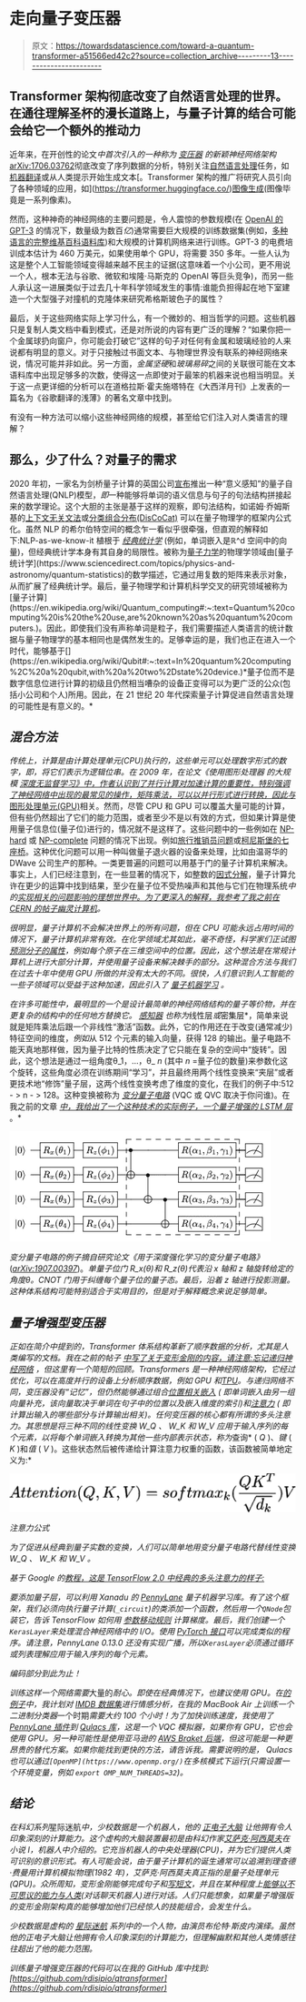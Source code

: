 # 走向量子变压器

> 原文：<https://towardsdatascience.com/toward-a-quantum-transformer-a51566ed42c2?source=collection_archive---------13----------------------->

## Transformer 架构彻底改变了自然语言处理的世界。在通往理解圣杯的漫长道路上，与量子计算的结合可能会给它一个额外的推动力

近年来，在开创性的论文*中首次引入的一种称为 [*变压器*](https://en.wikipedia.org/wiki/Transformer_(machine_learning_model)) 的新颖神经网络架构*[arXiv:1706.03762](https://arxiv.org/abs/1706.03762)彻底改变了序列数据的分析，特别关注[自然语言处理](https://en.wikipedia.org/wiki/Natural_language_processing)任务，如[机器翻译](https://en.wikipedia.org/wiki/Machine_translation#:~:text=Machine%20translation%2C%20sometimes%20referred%20to,from%20one%20language%20to%20another.)或从人类提示开始生成文本[。Transformer 架构的推广将研究人员引向了各种领域的应用，如](https://transformer.huggingface.co/)[图像生成](https://arxiv.org/abs/1802.05751)(图像毕竟是一系列像素)。

然而，这种神奇的神经网络的主要问题是，令人震惊的参数规模(在 [OpenAI 的 GPT-3](https://en.wikipedia.org/wiki/GPT-3) 的情况下，数量级为数百*亿*)通常需要巨大规模的训练数据集(例如，[多种语言的完整维基百科语料库](https://www.kdnuggets.com/2017/11/building-wikipedia-text-corpus-nlp.html))和大规模的计算机网络来进行训练。GPT-3 的电费培训成本估计为 460 万美元，如果使用单个 GPU，将需要 350 多年。一些人认为这是整个人工智能领域变得越来越不民主的证据(这意味着一个小公司，更不用说一个人，根本无法与谷歌、微软和埃隆·马斯克的 OpenAI 等巨头竞争)，而另一些人承认这一进展类似于过去几十年科学领域发生的事情:谁能负担得起在地下室建造一个大型强子对撞机的克隆体来研究希格斯玻色子的属性？

最后，关于这些网络实际上学习什么，有一个微妙的、相当哲学的问题。这些机器只是复制人类文档中看到模式，还是对所说的内容有更广泛的理解？“如果你把一个金属球扔向窗户，你可能会打破它”这样的句子对任何有金属和玻璃经验的人来说都有明显的意义。对于只接触过书面文本、与物理世界没有联系的神经网络来说，情况可能并非如此。另一方面，*金属坚硬*和*玻璃易碎*之间的关联很可能在文本语料库中出现足够多的次数，使得这一点即使对于最笨的机器来说也相当明显。关于这一点更详细的分析可以在道格拉斯·霍夫施塔特在《大西洋月刊》上发表的一篇名为《谷歌翻译的浅薄》的著名文章中找到。

有没有一种方法可以缩小这些神经网络的规模，甚至给它们注入对人类语言的理解？

## 那么，少了什么？对量子的需求

2020 年初，一家名为剑桥量子计算的英国公司[宣布](https://cambridgequantum.com/foundational-scientific-papers-on-meaning-aware-quantum-natural-language-processing/)推出一种“意义感知”的量子自然语言处理(QNLP)模型，*即*一种能够将单词的语义信息与句子的句法结构拼接起来的数学理论。这个大胆的主张是基于这样的观察，即句法结构，如诺姆·乔姆斯基的[上下文无关文法](https://en.wikipedia.org/wiki/Context-free_grammar)或[分类组合分布(DisCoCat)](https://arxiv.org/abs/1811.03274) 可以在量子物理学的框架内公式化。虽然 NLP 的希尔伯特空间的概念乍一看似乎很牵强，但直观的解释如下:NLP-as-we-know-it 植根于 [*经典统计学*](https://www.sciencedirect.com/topics/mathematics/classical-statistic) (例如，单词嵌入是ℝ^d 空间中的向量)，但经典统计学本身有其自身的局限性。被称为[量子力学](https://en.wikipedia.org/wiki/Quantum_mechanics#:~:text=Quantum%20mechanics%20is%20a%20fundamental,technology%2C%20and%20quantum%20information%20science.)的物理学领域由[量子统计学](https://www.sciencedirect.com/topics/physics-and-astronomy/quantum-statistics)的数学描述，它通过用复数的矩阵来表示对象，从而扩展了经典统计学。最后，量子物理学和计算机科学交叉的研究领域被称为[量子计算](https://en.wikipedia.org/wiki/Quantum_computing#:~:text=Quantum%20computing%20is%20the%20use,are%20known%20as%20quantum%20computers.)。因此，即使我们没有声称单词是粒子，我们需要描述人类语言的统计数据与量子物理学的基本相同也是偶然发生的。足够幸运的是，我们也正在进入一个时代，能够基于[](https://en.wikipedia.org/wiki/Qubit#:~:text=In%20quantum%20computing%2C%20a%20qubit,with%20a%20two%2Dstate%20device.)*量子位而不是数字信息位进行计算的初级且仍然相当嘈杂的设备正变得可以为更广泛的公众(包括小公司和个人)所用。因此，在 21 世纪 20 年代探索量子计算促进自然语言处理的可能性是有意义的。*

## *混合方法*

*传统上，计算是由计算处理单元(CPU)执行的，这些单元可以处理数字形式的数字，*即*，将它们表示为逻辑位串。在 2009 年，在论文《使用图形处理器 的大规模 [*深度无监督学习》中，作者认识到了并行计算对加速计算的重要性，特别强调了神经网络中出现的最常见的操作，矩阵乘法，可以以并行形式进行转换，因此与*](http://robotics.stanford.edu/~ang/papers/icml09-LargeScaleUnsupervisedDeepLearningGPU.pdf)*[图形处理单元(GPU)](https://en.wikipedia.org/wiki/Graphics_processing_unit)相关。然而，尽管 CPU 和 GPU 可以覆盖大量可能的计算，但有些仍然超出了它们的能力范围，或者至少不是以有效的方式，但如果计算是使用量子信息位(量子位)进行的，情况就不是这样了。这些问题中的一些例如在 [NP-hard](https://en.wikipedia.org/wiki/NP-hardness) 或 [NP-complete](https://en.wikipedia.org/wiki/NP-completeness) 问题的情况下出现。例如[旅行推销员问题](https://en.wikipedia.org/wiki/Travelling_salesman_problem)或[柯尼斯堡的七座桥](https://en.wikipedia.org/wiki/Seven_Bridges_of_K%C3%B6nigsberg)。这种优化问题可以用一种叫做量子退火器的设备来处理，比如由温哥华的 DWave 公司生产的那种。一类更普遍的问题可以用基于门的量子计算机来解决。事实上，人们已经注意到，在一些显著的情况下，如整数的[因式分解](https://en.wikipedia.org/wiki/Shor%27s_algorithm)，量子计算允许在更少的运算中找到结果，至少在量子位不受热噪声和其他与它们在物理系统*中的[实现相关的问题影响的理想世界中。为了更深入的解释，我参考了我之前在 CERN 的帖子](https://physics.stackexchange.com/questions/298518/how-are-quantum-qubits-implemented)[幽灵计算机](https://riccardo-disipio.medium.com/spooky-computers-at-cern-c08f8756444)。*

*很明显，量子计算机不会解决世界上的所有问题，但在 CPU 可能永远占用时间的情况下，量子计算机非常有效。在化学领域尤其如此，毫不奇怪，科学家们正试图[预测分子的属性](https://physicsworld.com/a/quantum-approach-reveals-faster-protein-folding/#:~:text=Thanks%20to%20a%20new%20quantum,folded%20into%20a%203D%20shape.)，例如每个原子在三维空间中的位置。因此，这个想法是在常规计算机上进行大部分计算，并使用量子设备来解决棘手的部分。这种混合方法与我们在过去十年中使用 GPU 所做的并没有太大的不同。很快，人们意识到人工智能的一些子领域可以受益于这种加速，因此引入了 [*量子机器学习*](https://www.nature.com/articles/nature23474) 。*

*在许多可能性中，最明显的一个是设计最简单的神经网络结构的量子等价物，并在更复杂的结构中的任何地方替换它。 [*感知器*](https://deepai.org/machine-learning-glossary-and-terms/perceptron#:~:text=A%20Perceptron%20is%20an%20algorithm,a%20single%2Dlayer%20neural%20network.) 也称为*线性层*或*密集层*，简单来说就是矩阵乘法后跟一个非线性“激活”函数。此外，它的作用还在于改变(通常减少)特征空间的维度，*例如*从 512 个元素的输入向量，获得 128 的输出。量子电路不能天真地那样做，因为量子比特的性质决定了它只能在复杂的空间中“旋转”。因此，这个想法是通过一组角度θ_1，…，θ_ *n* (其中 *n* =量子位的数量)来参数化这个旋转，这些角度必须在训练期间“学习”，并且最终用两个线性变换来“夹层”或者更技术地“修饰”量子层，这两个线性变换考虑了维度的变化，在我们的例子中:512 - > n - > 128。这种变换被称为 [*变分量子电路*](https://pennylane.ai/qml/glossary/variational_circuit.html) (VQC 或 QVC 取决于你问谁)。在我之前的文章 [*中，我给出了一个这种技术的实际例子，一个量子增强的 LSTM 层*](/a-quantum-enhanced-lstm-layer-38a8c135dbfa) 。*

*![](img/5eaa29aea8188e1b5c160c658157ad25.png)*

*变分量子电路的例子摘自研究论文《用于深度强化学习的变分量子电路》*(*[*arXiv:1907.00397*](https://arxiv.org/pdf/1907.00397.pdf)*)。*单量子位门 R_x(θ)和 R_z(θ)代表沿 x 轴和 z 轴旋转给定的角度θ。CNOT 门用于纠缠每个量子位的量子态。最后，沿着 *z* 轴进行投影测量。这种体系结构可能特别适合于实用目的，但是对于解释概念来说足够简单。*

## *量子增强型变压器*

*正如在简介中提到的，Transformer 体系结构革新了顺序数据的分析，尤其是人类编写的文档。我在之前的帖子 [*中写了关于变形金刚的内容，请注意:忘记递归神经网络*](https://medium.com/swlh/attention-please-forget-about-recurrent-neural-networks-8d8c9047e117) ，但这里有一个简短的回顾。Transformers 是一种神经网络架构，它经过优化，可以在高度并行的设备上分析顺序数据，例如 GPU 和[TPU](https://en.wikipedia.org/wiki/Tensor_Processing_Unit)。与递归网络不同，变压器没有“记忆”，但仍然能够通过组合[位置相关嵌入](https://medium.com/nlp-trend-and-review-en/positional-embeddings-7b168da36605) ( *即*单词嵌入由另一组向量补充，该向量取决于单词在句子中的位置以及嵌入维度的索引)和[注意力](https://www.analyticsvidhya.com/blog/2019/11/comprehensive-guide-attention-mechanism-deep-learning/) ( *即*计算出输入的哪些部分与计算输出相关)。任何变压器的核心都有所谓的多头注意力。其思想是将三种不同的线性变换 *W_Q* 、 *W_K* 和 *W_V* 应用于输入序列的每个元素，以将每个单词嵌入转换为其他一些内部表示状态，称为*查询* ( *Q* )、*键* ( *K* )和*值* ( *V* )。这些状态然后被传递给计算注意力权重的函数，该函数被简单地定义为:*

*![](img/7109c463dfb7852acb54ec4ca2c12b7a.png)*

*注意力公式*

*为了促进从经典到量子实数的变换，人们可以简单地用变分量子电路代替线性变换 *W_Q* 、 *W_K* 和 *W_V* 。*

*基于 Google 的[教程，这是 TensorFlow 2.0 中经典的多头注意力的样子:](https://www.tensorflow.org/tutorials/text/transformer)*

*要添加量子层，可以利用 Xanadu 的 [PennyLane](https://pennylane.ai/qml/) 量子机器学习库。有了这个框架，我们必须向执行量子计算(`_circuit`)的类添加一个函数，然后用一个`QNode`包装它，告诉 TensorFlow 如何用 [*参数移动规则*](https://pennylane.ai/qml/glossary/parameter_shift.html) 计算梯度。最后，我们创建一个`KerasLayer`来处理混合神经网络中的 I/O。使用 [PyTorch 接口](https://pennylane.readthedocs.io/en/stable/code/api/pennylane.qnn.TorchLayer.html)可以完成类似的程序。请注意，PennyLane 0.13.0 还没有实现广播，所以`KerasLayer`必须通过循环或列表理解应用于输入序列的每个元素。*

*编码部分到此为止！*

*训练这样一个网络需要*大量的*耐心。即使在经典情况下，也建议使用 GPU。在[的例子](https://github.com/rdisipio/qtransformer)中，我计划对 [IMDB 数据集](https://www.tensorflow.org/tutorials/keras/text_classification_with_hub)进行情感分析，在我的 MacBook Air 上训练一个二进制分类器*一个时期*需要大约 100 个小时！为了加快训练速度，我使用了 [PennyLane 插件](https://github.com/soudy/pennylane-qulacs)到 [*Qulacs* 库](https://github.com/qulacs/qulacs)，这是一个 VQC 模拟器，如果你有 GPU，它也会使用 GPU。另一种可能性是使用亚马逊的 [AWS Braket 后端](https://aws.amazon.com/about-aws/whats-new/2020/12/amazon-braket-now-supports-pennylane/)，但这可能是一种更昂贵的替代方案。如果你能找到更快的方法，请告诉我。需要说明的是， *Qulacs* 也可以通过`[OpenMP](https://www.openmp.org/)`在多核模式下运行(只需设置一个环境变量，*例如* `export OMP_NUM_THREADS=32`)。*

## *结论*

*在科幻系列*星际迷航*中，少校数据是一个机器人，他的 [*正电子大脑*](https://en.wikipedia.org/wiki/Positronic_brain) 让他拥有令人印象深刻的计算能力。这个虚构的大脑装置最初是由科幻作家[艾萨克·阿西莫夫](https://en.wikipedia.org/wiki/Isaac_Asimov)在小说 *I，机器人*中介绍的。它充当机器人的中央处理器(CPU)，并为它们提供人类可识别的意识形式。有人可能会说，由于量子计算机的诞生通常可以追溯到理查德·费曼用计算机模拟物理(1982 年)，艾萨克·阿西莫夫真正指的是量子处理单元(QPU)。众所周知，变形金刚能够完成句子和[写短文](https://transformer.huggingface.co/)，并且在某种程度上[能够以不可思议的能力与人类](/how-to-train-your-chatbot-with-simple-transformers-da25160859f4)(对话聊天机器人)进行对话。人们只能想象，如果量子增强版的变形金刚架构真的能够增加他们已经惊人的技能组合，会发生什么。*

*少校数据是虚构的 [*星际迷航*](https://en.wikipedia.org/wiki/Star_Trek) 系列中的一个人物，由演员布伦特·斯皮内演绎。虽然他的正电子大脑让他拥有令人印象深刻的计算能力，但理解幽默和其他人类情感往往超出了他的能力范围。*

*训练量子增强变压器的代码可以在我的 GitHub 库中找到:[https://github.com/rdisipio/qtransformer](https://github.com/rdisipio/qtransformer)*